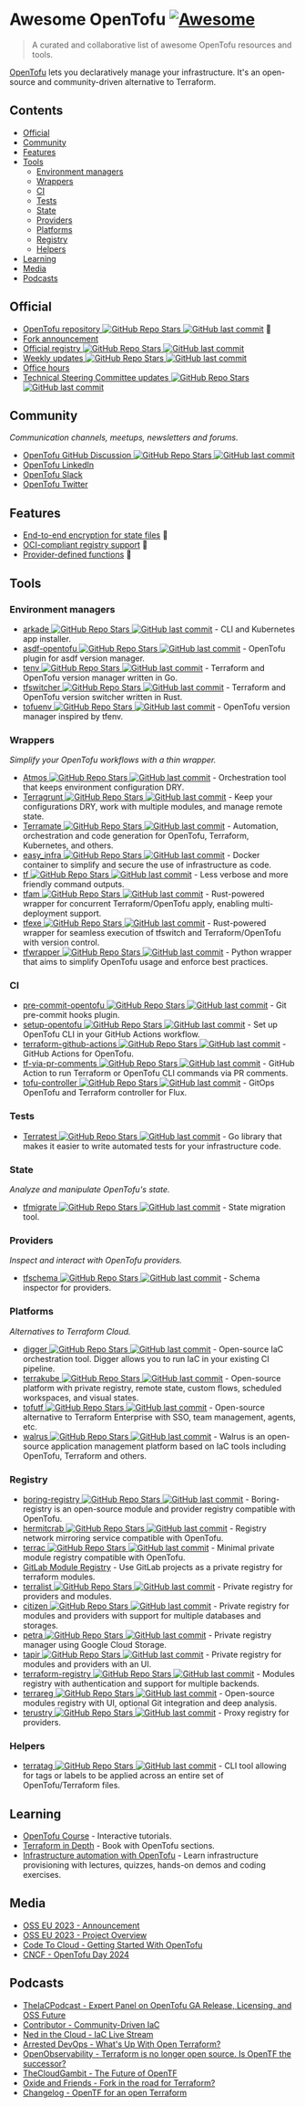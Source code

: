 # Awesome OpenTofu [![Awesome](https://awesome.re/badge.svg)](https://awesome.re) <!-- omit in toc -->

> A curated and collaborative list of awesome OpenTofu resources and tools.

[OpenTofu](https://opentofu.org/) lets you declaratively manage your infrastructure. It's an open-source and community-driven alternative to Terraform.

## Contents <!-- omit in toc -->

- [Official](#official)
- [Community](#community)
- [Features](#features)
- [Tools](#tools)
  - [Environment managers](#environment-managers)
  - [Wrappers](#wrappers)
  - [CI](#ci)
  - [Tests](#tests)
  - [State](#state)
  - [Providers](#providers)
  - [Platforms](#platforms)
  - [Registry](#registry)
  - [Helpers](#helpers)
- [Learning](#learning)
- [Media](#media)
- [Podcasts](#podcasts)

## Official

- [OpenTofu repository ![GitHub Repo Stars](https://img.shields.io/github/stars/opentofu/opentofu) ![GitHub last commit](https://img.shields.io/github/last-commit/opentofu/opentofu)](https://github.com/opentofu/opentofu) 🎉
- [Fork announcement](https://opentofu.org/announcement)
- [Official registry ![GitHub Repo Stars](https://img.shields.io/github/stars/opentofu/registry) ![GitHub last commit](https://img.shields.io/github/last-commit/opentofu/registry)](https://github.com/opentofu/registry)
- [Weekly updates ![GitHub Repo Stars](https://img.shields.io/github/stars/opentofu/opentofu) ![GitHub last commit](https://img.shields.io/github/last-commit/opentofu/opentofu)](https://github.com/opentofu/opentofu/blob/main/WEEKLY_UPDATES.md#weekly-updates)
- [Office hours](https://www.youtube.com/watch?v=aEoMzUza6Ok&list=PLnVotLM2QsyhCc1_8PA7fbVF-ixt4_XAY)
- [Technical Steering Committee updates ![GitHub Repo Stars](https://img.shields.io/github/stars/opentofu/opentofu) ![GitHub last commit](https://img.shields.io/github/last-commit/opentofu/opentofu)](https://github.com/opentofu/opentofu/blob/main/TSC_SUMMARY.md#technical-steering-committee-tsc-summary)

## Community

*Communication channels, meetups, newsletters and forums.*

- [OpenTofu GitHub Discussion ![GitHub Repo Stars](https://img.shields.io/github/stars/orgs/opentofu) ![GitHub last commit](https://img.shields.io/github/last-commit/orgs/opentofu)](https://github.com/orgs/opentofu/discussions)
- [OpenTofu LinkedIn](https://www.linkedin.com/company/opentofuorg/)
- [OpenTofu Slack](https://opentofu.org/slack)
- [OpenTofu Twitter](https://twitter.com/opentofuorg)

## Features

- [End-to-end encryption for state files](https://youtu.be/rR4IbhlRSkI) 🚧
- [OCI-compliant registry support](https://twitter.com/OpenTofuOrg/status/1696913055576387599) 🚧
- [Provider-defined functions](https://www.youtube.com/shorts/4aHZjDz2VWg) 🚧

## Tools

### Environment managers

- [arkade ![GitHub Repo Stars](https://img.shields.io/github/stars/alexellis/arkade) ![GitHub last commit](https://img.shields.io/github/last-commit/alexellis/arkade)](https://github.com/alexellis/arkade) - CLI and Kubernetes app installer.
- [asdf-opentofu ![GitHub Repo Stars](https://img.shields.io/github/stars/virtualroot/asdf-opentofu) ![GitHub last commit](https://img.shields.io/github/last-commit/virtualroot/asdf-opentofu)](https://github.com/virtualroot/asdf-opentofu) - OpenTofu plugin for asdf version manager.
- [tenv ![GitHub Repo Stars](https://img.shields.io/github/stars/tofuutils/tenv) ![GitHub last commit](https://img.shields.io/github/last-commit/tofuutils/tenv)](https://github.com/tofuutils/tenv) - Terraform and OpenTofu version manager written in Go.
- [tfswitcher ![GitHub Repo Stars](https://img.shields.io/github/stars/ASleepyCat/tfswitcher) ![GitHub last commit](https://img.shields.io/github/last-commit/ASleepyCat/tfswitcher)](https://github.com/ASleepyCat/tfswitcher) - Terraform and OpenTofu version switcher written in Rust.
- [tofuenv ![GitHub Repo Stars](https://img.shields.io/github/stars/tofuutils/tofuenv) ![GitHub last commit](https://img.shields.io/github/last-commit/tofuutils/tofuenv)](https://github.com/tofuutils/tofuenv) - OpenTofu version manager inspired by tfenv.

### Wrappers

*Simplify your OpenTofu workflows with a thin wrapper.*

- [Atmos ![GitHub Repo Stars](https://img.shields.io/github/stars/cloudposse/atmos) ![GitHub last commit](https://img.shields.io/github/last-commit/cloudposse/atmos)](https://github.com/cloudposse/atmos) - Orchestration tool that keeps environment configuration DRY.
- [Terragrunt ![GitHub Repo Stars](https://img.shields.io/github/stars/gruntwork-io/terragrunt) ![GitHub last commit](https://img.shields.io/github/last-commit/gruntwork-io/terragrunt)](https://github.com/gruntwork-io/terragrunt) - Keep your configurations DRY, work with multiple modules, and manage remote state.
- [Terramate ![GitHub Repo Stars](https://img.shields.io/github/stars/terramate-io/terramate) ![GitHub last commit](https://img.shields.io/github/last-commit/terramate-io/terramate)](https://github.com/terramate-io/terramate) - Automation, orchestration and code generation for OpenTofu, Terraform, Kubernetes, and others.
- [easy_infra ![GitHub Repo Stars](https://img.shields.io/github/stars/SeisoLLC/easy_infra) ![GitHub last commit](https://img.shields.io/github/last-commit/SeisoLLC/easy_infra)](https://github.com/SeisoLLC/easy_infra) - Docker container to simplify and secure the use of infrastructure as code.
- [tf ![GitHub Repo Stars](https://img.shields.io/github/stars/dex4er/tf) ![GitHub last commit](https://img.shields.io/github/last-commit/dex4er/tf)](https://github.com/dex4er/tf) - Less verbose and more friendly command outputs.
- [tfam ![GitHub Repo Stars](https://img.shields.io/github/stars/Ant0wan/tfam) ![GitHub last commit](https://img.shields.io/github/last-commit/Ant0wan/tfam)](https://github.com/Ant0wan/tfam) - Rust-powered wrapper for concurrent Terraform/OpenTofu apply, enabling multi-deployment support.
- [tfexe ![GitHub Repo Stars](https://img.shields.io/github/stars/Ant0wan/tfexe) ![GitHub last commit](https://img.shields.io/github/last-commit/Ant0wan/tfexe)](https://github.com/Ant0wan/tfexe) - Rust-powered wrapper for seamless execution of tfswitch and Terraform/OpenTofu with version control.
- [tfwrapper ![GitHub Repo Stars](https://img.shields.io/github/stars/claranet/tfwrapper) ![GitHub last commit](https://img.shields.io/github/last-commit/claranet/tfwrapper)](https://github.com/claranet/tfwrapper) - Python wrapper that aims to simplify OpenTofu usage and enforce best practices.

### CI

- [pre-commit-opentofu ![GitHub Repo Stars](https://img.shields.io/github/stars/tofuutils/pre-commit-opentofu) ![GitHub last commit](https://img.shields.io/github/last-commit/tofuutils/pre-commit-opentofu)](https://github.com/tofuutils/pre-commit-opentofu) - Git pre-commit hooks plugin.
- [setup-opentofu ![GitHub Repo Stars](https://img.shields.io/github/stars/opentofu/setup-opentofu) ![GitHub last commit](https://img.shields.io/github/last-commit/opentofu/setup-opentofu)](https://github.com/opentofu/setup-opentofu) - Set up OpenTofu CLI in your GitHub Actions workflow.
- [terraform-github-actions ![GitHub Repo Stars](https://img.shields.io/github/stars/dflook/terraform-github-actions) ![GitHub last commit](https://img.shields.io/github/last-commit/dflook/terraform-github-actions)](https://github.com/dflook/terraform-github-actions) - GitHub Actions for OpenTofu.
- [tf-via-pr-comments ![GitHub Repo Stars](https://img.shields.io/github/stars/devsectop/tf-via-pr-comments) ![GitHub last commit](https://img.shields.io/github/last-commit/devsectop/tf-via-pr-comments)](https://github.com/devsectop/tf-via-pr-comments) - GitHub Action to run Terraform or OpenTofu CLI commands via PR comments.
- [tofu-controller ![GitHub Repo Stars](https://img.shields.io/github/stars/flux-iac/tofu-controller) ![GitHub last commit](https://img.shields.io/github/last-commit/flux-iac/tofu-controller)](https://github.com/flux-iac/tofu-controller) - GitOps OpenTofu and Terraform controller for Flux.

### Tests

- [Terratest ![GitHub Repo Stars](https://img.shields.io/github/stars/gruntwork-io/terratest) ![GitHub last commit](https://img.shields.io/github/last-commit/gruntwork-io/terratest)](https://github.com/gruntwork-io/terratest) - Go library that makes it easier to write automated tests for your infrastructure code.

### State

*Analyze and manipulate OpenTofu's state.*

- [tfmigrate ![GitHub Repo Stars](https://img.shields.io/github/stars/minamijoyo/tfmigrate) ![GitHub last commit](https://img.shields.io/github/last-commit/minamijoyo/tfmigrate)](https://github.com/minamijoyo/tfmigrate) - State migration tool.

### Providers

*Inspect and interact with OpenTofu providers.*

- [tfschema ![GitHub Repo Stars](https://img.shields.io/github/stars/minamijoyo/tfschema) ![GitHub last commit](https://img.shields.io/github/last-commit/minamijoyo/tfschema)](https://github.com/minamijoyo/tfschema) - Schema inspector for providers.

### Platforms

*Alternatives to Terraform Cloud.*

- [digger ![GitHub Repo Stars](https://img.shields.io/github/stars/diggerhq/digger) ![GitHub last commit](https://img.shields.io/github/last-commit/diggerhq/digger)](https://github.com/diggerhq/digger) - Open-source IaC orchestration tool. Digger allows you to run IaC in your existing CI pipeline.
- [terrakube ![GitHub Repo Stars](https://img.shields.io/github/stars/AzBuilder/terrakube) ![GitHub last commit](https://img.shields.io/github/last-commit/AzBuilder/terrakube)](https://github.com/AzBuilder/terrakube) - Open-source platform with private registry, remote state, custom flows, scheduled workspaces, and visual states.
- [tofutf ![GitHub Repo Stars](https://img.shields.io/github/stars/tofutf/tofutf) ![GitHub last commit](https://img.shields.io/github/last-commit/tofutf/tofutf)](https://github.com/tofutf/tofutf) - Open-source alternative to Terraform Enterprise with SSO, team management, agents, etc.
- [walrus ![GitHub Repo Stars](https://img.shields.io/github/stars/seal-io/walrus) ![GitHub last commit](https://img.shields.io/github/last-commit/seal-io/walrus)](https://github.com/seal-io/walrus) - Walrus is an open-source application management platform based on IaC tools including OpenTofu, Terraform and others.

### Registry

- [boring-registry ![GitHub Repo Stars](https://img.shields.io/github/stars/boring-registry/boring-registry) ![GitHub last commit](https://img.shields.io/github/last-commit/boring-registry/boring-registry)](https://github.com/boring-registry/boring-registry) - Boring-registry is an open-source module and provider registry compatible with OpenTofu.
- [hermitcrab ![GitHub Repo Stars](https://img.shields.io/github/stars/seal-io/hermitcrab) ![GitHub last commit](https://img.shields.io/github/last-commit/seal-io/hermitcrab)](https://github.com/seal-io/hermitcrab) - Registry network mirroring service compatible with OpenTofu.
- [terrac ![GitHub Repo Stars](https://img.shields.io/github/stars/haoliangyu/terrac) ![GitHub last commit](https://img.shields.io/github/last-commit/haoliangyu/terrac)](https://github.com/haoliangyu/terrac) - Minimal private module registry compatible with OpenTofu.
- [GitLab Module Registry](https://docs.gitlab.com/ee/user/packages/terraform_module_registry/) - Use GitLab projects as a private registry for terraform modules.
- [terralist ![GitHub Repo Stars](https://img.shields.io/github/stars/terralist/terralist) ![GitHub last commit](https://img.shields.io/github/last-commit/terralist/terralist)](https://github.com/terralist/terralist) - Private registry for providers and modules.
- [citizen ![GitHub Repo Stars](https://img.shields.io/github/stars/outsideris/citizen) ![GitHub last commit](https://img.shields.io/github/last-commit/outsideris/citizen)](https://github.com/outsideris/citizen) - Private registry for modules and providers with support for multiple databases and storages.
- [petra ![GitHub Repo Stars](https://img.shields.io/github/stars/devoteamgcloud/petra) ![GitHub last commit](https://img.shields.io/github/last-commit/devoteamgcloud/petra)](https://github.com/devoteamgcloud/petra) - Private registry manager using Google Cloud Storage.
- [tapir ![GitHub Repo Stars](https://img.shields.io/github/stars/PacoVK/tapir) ![GitHub last commit](https://img.shields.io/github/last-commit/PacoVK/tapir)](https://github.com/PacoVK/tapir) - Private registry for modules and providers with an UI.
- [terraform-registry ![GitHub Repo Stars](https://img.shields.io/github/stars/nrkno/terraform-registry) ![GitHub last commit](https://img.shields.io/github/last-commit/nrkno/terraform-registry)](https://github.com/nrkno/terraform-registry) - Modules registry with authentication and support for multiple backends.
- [terrareg ![GitHub Repo Stars](https://img.shields.io/github/stars/MatthewJohn/terrareg) ![GitHub last commit](https://img.shields.io/github/last-commit/MatthewJohn/terrareg)](https://github.com/MatthewJohn/terrareg) - Open-source modules registry with UI, optional Git integration and deep analysis.
- [terustry ![GitHub Repo Stars](https://img.shields.io/github/stars/veepee-oss/terustry) ![GitHub last commit](https://img.shields.io/github/last-commit/veepee-oss/terustry)](https://github.com/veepee-oss/terustry) - Proxy registry for providers.

### Helpers

- [terratag ![GitHub Repo Stars](https://img.shields.io/github/stars/env0/terratag) ![GitHub last commit](https://img.shields.io/github/last-commit/env0/terratag)](https://github.com/env0/terratag) - CLI tool allowing for tags or labels to be applied across an entire set of OpenTofu/Terraform files.

## Learning

- [OpenTofu Course](https://killercoda.com/quincycheng/course/course_opentofu) - Interactive tutorials.
- [Terraform in Depth](https://www.manning.com/books/terraform-in-depth) - Book with OpenTofu sections.
- [Infrastructure automation with OpenTofu](https://www.udemy.com/course/infrastructure-automation-with-opentofu-hands-on-devops/?couponCode=1D97F4D8FFE62E296BE1) - Learn infrastructure provisioning with lectures, quizzes, hands-on demos and coding exercises.

## Media

- [OSS EU 2023 - Announcement](https://www.youtube.com/watch?v=Ha77rpusEDM&t=1190s)
- [OSS EU 2023 - Project Overview](https://www.youtube.com/watch?v=-8sOE9-icmY&t=15116s)
- [Code To Cloud - Getting Started With OpenTofu](https://www.youtube.com/watch?v=HeUz6TMg82U)
- [CNCF - OpenTofu Day 2024](https://www.youtube.com/playlist?list=PLnVotLM2Qsyiw_6Pd_9WxRRLdrUAs3c1c)

## Podcasts

<!-- DESC, from most recent to oldest. -->
- [TheIaCPodcast - Expert Panel on OpenTofu GA Release, Licensing, and OSS Future](https://www.theiacpodcast.com/episode/expert-panel-on-opentofu-ga-release-licensing-and-oss-future)
- [Contributor - Community-Driven IaC](https://www.contributor.fyi/opentofu)
- [Ned in the Cloud - IaC Live Stream](https://www.youtube.com/watch?v=p0vDydkUWB4)
- [Arrested DevOps - What's Up With Open Terraform?](https://www.arresteddevops.com/open-tofu/)
- [OpenObservability - Terraform is no longer open source. Is OpenTF the successor?](https://www.youtube.com/watch?v=5QdUs9VKq5g)
- [TheCloudGambit - The Future of OpenTF](https://www.thecloudgambit.com/2236725/13576531-the-future-of-opentf-with-ohad-maislish)
- [Oxide and Friends - Fork in the road for Terraform?](https://www.youtube.com/watch?v=QaU94LY891M)
- [Changelog -  OpenTF for an open Terraform](https://changelog.com/podcast/556)

